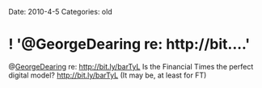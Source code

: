 Date: 2010-4-5
Categories: old

# ! '@GeorgeDearing re: http://bit....'

@<a href="http://twitter.com/GeorgeDearing" class="aktt_username">GeorgeDearing</a> re: <a href="http://bit.ly/barTyL" rel="nofollow">http://bit.ly/barTyL</a> Is the Financial Times the perfect digital model? <a href="http://bit.ly/barTyL" rel="nofollow">http://bit.ly/barTyL</a>  (It may be, at least for FT)
